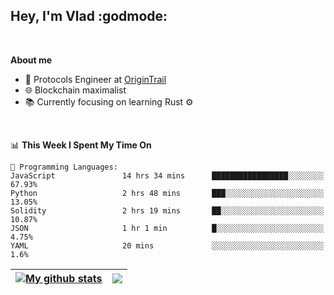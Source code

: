 ## Hey, I'm Vlad :godmode:

<br/>

**About me**
- 💼 Protocols Engineer at [OriginTrail](https://github.com/OriginTrail)
- 🌐 Blockchain maximalist
- 📚 Currently focusing on learning Rust :gear:

<br/>

<!--START_SECTION:waka-->
📊 **This Week I Spent My Time On** 

```text
💬 Programming Languages: 
JavaScript               14 hrs 34 mins      █████████████████░░░░░░░░   67.93% 
Python                   2 hrs 48 mins       ███░░░░░░░░░░░░░░░░░░░░░░   13.05% 
Solidity                 2 hrs 19 mins       ██░░░░░░░░░░░░░░░░░░░░░░░   10.87% 
JSON                     1 hr 1 min          █░░░░░░░░░░░░░░░░░░░░░░░░   4.75% 
YAML                     20 mins             ░░░░░░░░░░░░░░░░░░░░░░░░░   1.6%

```


<!--END_SECTION:waka-->


| <a href="https://github.com/anuraghazra/github-readme-stats"><img align="center" src="https://github-readme-stats.vercel.app/api?username=u-hubar&show_icons=true&include_all_commits=true&theme=dark&hide_border=true" alt="My github stats" /></a> | <a href="https://github.com/anuraghazra/github-readme-stats"><img align="center" src="https://github-readme-stats.vercel.app/api/top-langs/?username=u-hubar&layout=compact&theme=dark&hide_border=true" /></a> |
| ------------- | ------------- |
